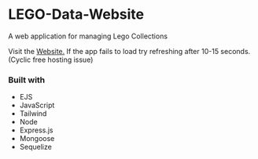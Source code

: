 # LEGO-Data-Website
A web application for managing Lego Collections
<div>
Visit the 
<a href="https://ruby-wide-eyed-goshawk.cyclic.app/">Website.</a>
If the app fails to load try refreshing after 10-15 seconds. (Cyclic free hosting issue)
</div>

### Built with

- EJS
- JavaScript
- Tailwind
- Node
- Express.js
- Mongoose
- Sequelize
